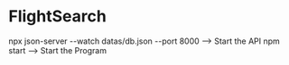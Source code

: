 # FlightSearch
npx json-server --watch datas/db.json --port 8000 --> Start the API
npm start --> Start the Program
